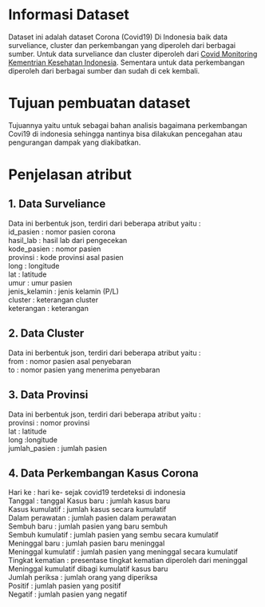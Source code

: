 # Informasi Dataset
Dataset ini adalah dataset Corona (Covid19) Di Indonesia baik data surveliance, cluster dan perkembangan yang diperoleh dari berbagai sumber.
Untuk data surveliance dan cluster diperoleh dari [Covid Monitoring Kementrian Kesehatan Indonesia](https://covid-monitoring.kemkes.go.id/statistik).
Sementara untuk data perkembangan diperoleh dari berbagai sumber dan sudah di cek kembali.

# Tujuan pembuatan dataset
Tujuannya yaitu untuk sebagai bahan analisis bagaimana perkembangan Covi19 di indonesia sehingga nantinya bisa dilakukan pencegahan atau
pengurangan dampak yang diakibatkan.

# Penjelasan atribut
## 1. Data Surveliance
Data ini berbentuk json, terdiri dari beberapa atribut yaitu :  
id_pasien : nomor pasien corona  
hasil_lab : hasil lab dari pengecekan  
kode_pasien : nomor pasien  
provinsi : kode provinsi asal pasien  
long : longitude  
lat : latitude  
umur : umur pasien  
jenis_kelamin : jenis kelamin (P/L)  
cluster : keterangan cluster  
keterangan : keterangan  
## 2. Data Cluster
Data ini berbentuk json, terdiri dari beberapa atribut yaitu :  
from : nomor pasien asal penyebaran  
to : nomor pasien yang menerima penyebaran  
## 3. Data Provinsi
Data ini berbentuk json, terdiri dari beberapa atribut yaitu :  
provinsi : nomor provinsi  
lat : latitude  
long :longitude  
jumlah_pasien : jumlah pasien  
## 4. Data Perkembangan Kasus Corona
Hari ke : hari ke- sejak covid19 terdeteksi di indonesia  
Tanggal : tanggal 
Kasus baru : jumlah kasus baru  
Kasus kumulatif : jumlah kasus secara kumulatif  
Dalam perawatan : jumlah pasien dalam perawatan  
Sembuh baru : jumlah pasien yang baru sembuh  
Sembuh kumulatif : jumlah pasien yang sembu secara kumulatif  
Meninggal baru : jumlah pasien baru meninggal  
Meninggal kumulatif : jumlah pasien yang meninggal secara kumulatif  
Tingkat kematian : presentase tingkat kematian diperoleh dari meninggal Meninggal kumulatif dibagi kumulatif kasus baru  
Jumlah periksa : jumlah orang yang diperiksa  
Positif : jumlah pasien yang positif  
Negatif : jumlah pasien yang negatif  
